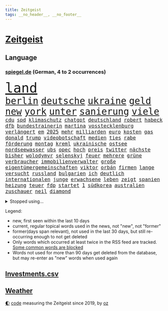 ```yaml
---
title: Zeitgeist
tags: __no_header__, __no_footer__
---
```


# [Zeitgeist](https://oliz.io/zeitgeist/)

## Language

<h3><a href="https://www.spiegel.de" target="_blank">spiegel.de</a> (German, 4 to 2 occurrences)</h3>
<p style="font-family:monospace">
<span style="font-size:32pt"><a href="news_links.html#land" class="current">land</a></span>
<br>
<span style="font-size:22pt"><a href="news_links.html#berlin" class="current">berlin</a></span>
<span style="font-size:22pt"><a href="news_links.html#deutsche" class="current">deutsche</a></span>
<span style="font-size:22pt"><a href="news_links.html#ukraine" class="current">ukraine</a></span>
<span style="font-size:22pt"><a href="news_links.html#geld" class="current">geld</a></span>
<span style="font-size:22pt"><a href="news_links.html#new" class="current">new</a></span>
<span style="font-size:22pt"><a href="news_links.html#york" class="current">york</a></span>
<span style="font-size:22pt"><a href="news_links.html#unter" class="current">unter</a></span>
<span style="font-size:22pt"><a href="news_links.html#sanierung" class="current">sanierung</a></span>
<span style="font-size:22pt"><a href="news_links.html#viele" class="current">viele</a></span>
<br>
<span style="font-size:12pt"><a href="news_links.html#cdu" class="current">cdu</a></span>
<span style="font-size:12pt"><a href="news_links.html#spd" class="current">spd</a></span>
<span style="font-size:12pt"><a href="news_links.html#klimaschutz" class="current">klimaschutz</a></span>
<span style="font-size:12pt"><a href="news_links.html#chatgpt" class="current">chatgpt</a></span>
<span style="font-size:12pt"><a href="news_links.html#deutschland" class="current">deutschland</a></span>
<span style="font-size:12pt"><a href="news_links.html#robert" class="current">robert</a></span>
<span style="font-size:12pt"><a href="news_links.html#habeck" class="current">habeck</a></span>
<span style="font-size:12pt"><a href="news_links.html#dfb" class="current">dfb</a></span>
<span style="font-size:12pt"><a href="news_links.html#bundestrainerin" class="new">bundestrainerin</a></span>
<span style="font-size:12pt"><a href="news_links.html#martina" class="current">martina</a></span>
<span style="font-size:12pt"><a href="news_links.html#vosstecklenburg" class="new">vosstecklenburg</a></span>
<span style="font-size:12pt"><a href="news_links.html#verlängert" class="current">verlängert</a></span>
<span style="font-size:12pt"><a href="news_links.html#em" class="current">em</a></span>
<span style="font-size:12pt"><a href="news_links.html#2025" class="current">2025</a></span>
<span style="font-size:12pt"><a href="news_links.html#mehr" class="current">mehr</a></span>
<span style="font-size:12pt"><a href="news_links.html#milliarden" class="current">milliarden</a></span>
<span style="font-size:12pt"><a href="news_links.html#euro" class="current">euro</a></span>
<span style="font-size:12pt"><a href="news_links.html#kosten" class="current">kosten</a></span>
<span style="font-size:12pt"><a href="news_links.html#gas" class="current">gas</a></span>
<span style="font-size:12pt"><a href="news_links.html#donald" class="current">donald</a></span>
<span style="font-size:12pt"><a href="news_links.html#trump" class="current">trump</a></span>
<span style="font-size:12pt"><a href="news_links.html#videobotschaft" class="current">videobotschaft</a></span>
<span style="font-size:12pt"><a href="news_links.html#medien" class="current">medien</a></span>
<span style="font-size:12pt"><a href="news_links.html#ties" class="new">ties</a></span>
<span style="font-size:12pt"><a href="news_links.html#rabe" class="current">rabe</a></span>
<span style="font-size:12pt"><a href="news_links.html#förderung" class="current">förderung</a></span>
<span style="font-size:12pt"><a href="news_links.html#montag" class="current">montag</a></span>
<span style="font-size:12pt"><a href="news_links.html#kreml" class="current">kreml</a></span>
<span style="font-size:12pt"><a href="news_links.html#ukrainische" class="current">ukrainische</a></span>
<span style="font-size:12pt"><a href="news_links.html#ostsee" class="current">ostsee</a></span>
<span style="font-size:12pt"><a href="news_links.html#nordseewasser" class="new">nordseewasser</a></span>
<span style="font-size:12pt"><a href="news_links.html#ubs" class="current">ubs</a></span>
<span style="font-size:12pt"><a href="news_links.html#opec" class="new">opec</a></span>
<span style="font-size:12pt"><a href="news_links.html#hoch" class="current">hoch</a></span>
<span style="font-size:12pt"><a href="news_links.html#preis" class="current">preis</a></span>
<span style="font-size:12pt"><a href="news_links.html#twitter" class="current">twitter</a></span>
<span style="font-size:12pt"><a href="news_links.html#nächste" class="current">nächste</a></span>
<span style="font-size:12pt"><a href="news_links.html#bisher" class="current">bisher</a></span>
<span style="font-size:12pt"><a href="news_links.html#wolodymyr" class="current">wolodymyr</a></span>
<span style="font-size:12pt"><a href="news_links.html#selenskyj" class="current">selenskyj</a></span>
<span style="font-size:12pt"><a href="news_links.html#feuer" class="current">feuer</a></span>
<span style="font-size:12pt"><a href="news_links.html#mehrere" class="current">mehrere</a></span>
<span style="font-size:12pt"><a href="news_links.html#grüne" class="current">grüne</a></span>
<span style="font-size:12pt"><a href="news_links.html#verbraucher" class="current">verbraucher</a></span>
<span style="font-size:12pt"><a href="news_links.html#immobilienverwalter" class="new">immobilienverwalter</a></span>
<span style="font-size:12pt"><a href="news_links.html#große" class="current">große</a></span>
<span style="font-size:12pt"><a href="news_links.html#eigentümergemeinschaften" class="new">eigentümergemeinschaften</a></span>
<span style="font-size:12pt"><a href="news_links.html#viktor" class="current">viktor</a></span>
<span style="font-size:12pt"><a href="news_links.html#orbán" class="current">orbán</a></span>
<span style="font-size:12pt"><a href="news_links.html#firmen" class="current">firmen</a></span>
<span style="font-size:12pt"><a href="news_links.html#lange" class="current">lange</a></span>
<span style="font-size:12pt"><a href="news_links.html#versucht" class="current">versucht</a></span>
<span style="font-size:12pt"><a href="news_links.html#russland" class="current">russland</a></span>
<span style="font-size:12pt"><a href="news_links.html#bulgarien" class="current">bulgarien</a></span>
<span style="font-size:12pt"><a href="news_links.html#ich" class="current">ich</a></span>
<span style="font-size:12pt"><a href="news_links.html#deutlich" class="current">deutlich</a></span>
<span style="font-size:12pt"><a href="news_links.html#internationalen" class="current">internationalen</a></span>
<span style="font-size:12pt"><a href="news_links.html#junge" class="current">junge</a></span>
<span style="font-size:12pt"><a href="news_links.html#erwachsene" class="current">erwachsene</a></span>
<span style="font-size:12pt"><a href="news_links.html#leben" class="current">leben</a></span>
<span style="font-size:12pt"><a href="news_links.html#zeigt" class="current">zeigt</a></span>
<span style="font-size:12pt"><a href="news_links.html#spanien" class="current">spanien</a></span>
<span style="font-size:12pt"><a href="news_links.html#heizung" class="current">heizung</a></span>
<span style="font-size:12pt"><a href="news_links.html#teuer" class="current">teuer</a></span>
<span style="font-size:12pt"><a href="news_links.html#fdp" class="current">fdp</a></span>
<span style="font-size:12pt"><a href="news_links.html#startet" class="current">startet</a></span>
<span style="font-size:12pt"><a href="news_links.html#1" class="current">1</a></span>
<span style="font-size:12pt"><a href="news_links.html#südkorea" class="current">südkorea</a></span>
<span style="font-size:12pt"><a href="news_links.html#australien" class="current">australien</a></span>
<span style="font-size:12pt"><a href="news_links.html#zuschauer" class="current">zuschauer</a></span>
<span style="font-size:12pt"><a href="news_links.html#neil" class="new">neil</a></span>
<span style="font-size:12pt"><a href="news_links.html#diamond" class="new">diamond</a></span>
</p>
<details>
<summary>Stopped using...</summary>
<p class="former" style="font-size:12pt">
aufmerksamkeit(893) beobachten(893) konzerne(893) konfrontiert(892) myanmar(892) rechtsextreme(892) bundesrepublik(891) coronamaßnahmen(891) diktator(891) einwohner(891) gemeinden(891) nazis(891) terroristen(891) apple(890) fbi(890) gerechtigkeit(890) höher(890) besitzer(889) elektroauto(889) gerüchte(889) planeten(889) präsidentschaftswahl(889) öfter(889) bayerische(888) legendären(888) reiche(888) unerwartet(888) verriet(888) abstimmen(887) bloß(887) einführen(887) fahrzeuge(887) kontrolliert(887) maskenpflicht(887) november(887) polens(887) privaten(887) bundestagswahl(886) denkt(886) san(886) verdient(886) bmw(885) fdpchef(885) maß(885) niederländische(885) ringt(885) schlug(885) termin(885) verkündet(885) big(884) diplomaten(884) entdeckung(884) halle(884) herzogin(884) kamera(884) miteinander(884) nigeria(884) niveau(884) standort(884) feuerwehrleute(883) kandidaten(883) rettet(883) selben(883) fahrt(882) gastgeber(882) joachim(882) kochen(882) reißt(882) 3(881) berufung(881) bestimmten(881) gestoßen(881) jörg(881) lebte(881) premiere(881) schmidt(881) verhängen(881) warf(881) wären(881) sendet(880) wofür(880) aktiv(879) csuchef(879) sichergestellt(879) verkaufen(879) 45(878) einreisen(878) park(878) wende(878) dementiert(877) flüchtlingen(877) null(877) potsdam(877) tödlich(877) bedeutung(876) stadion(876) voraus(875) befreien(874) produzieren(874) veranstalter(874) feld(873) form(873) zerstören(873) distanziert(872) gefangene(872) meinen(872) tragödie(872) verbände(872) vieles(871) vorstellen(871) dich(870) kate(870) spanische(870) aufarbeitung(869) erlebte(869) extremen(869) mehrerer(869) echten(868) einiger(868) abgelehnt(866) dran(865) vorne(865) bob(864) drogen(863) enttäuschung(863) istanbul(863) müsste(863) beitrag(862) popstar(860) automatisch(859) bester(859) cduchef(859) entschuldigung(859) steffen(858) flagge(857) bundesnetzagentur(854) hinweis(853) 36(852) solchen(850) uhaft(849) erhöhen(843) ursprünglich(840) weltmeisterschaft(835) leiter(809) westliche(781) milliardär(776) fotografiert(769) verlusten(754) ausländischen(735) angebote(712) 250(702) airline(701) zwischenfall(695) stoltenberg(688) fußballstar(686) finanziert(685) holz(677) militärische(677) spiegelreporter(646) eröffnung(634) seither(630) volk(630) kümmern(627) drohenden(623) inflationsrate(622) rechtens(612) australischen(607) ralf(603) bedankt(602) ermordung(599) flut(596) landsleute(595) ausgefallen(592) 120(588) gesund(586) dörfer(579) erkrankte(577) 400000(575) ali(574) alternative(573) anlage(564) verstecken(564) befreiung(561) schlafen(561) illegaler(556) kalten(550) 73(549) teamkollege(543) schnelles(537) abhängigkeit(528) bekräftigt(526) kurze(521) ruhestand(519) verständigt(514) parlamentarier(513) sprecherin(508) eingefroren(505) weißer(505) abu(504) feiertag(504) rhein(504) ungewöhnliche(498) stromausfall(497) euländer(496) fahndet(494) stadtteil(494) generationen(488) nutzung(486) eindringlichen(484) summen(484) rande(482) 77(478) trip(478) laura(475) energiekonzern(471) einfacher(468) waffenruhe(465) brennt(460) eukommissionschefin(457) einzig(447) bronze(444) ersatz(443) propaganda(442) gefechte(441) waffenlieferungen(441) zerstörung(440) g7staaten(439) influencerin(436) ben(435) sanitäter(435) ansprüche(434) flugzeugen(432) hinzu(432) ring(428) überwachung(428) vettel(426) berichteten(422) wandern(422) bonn(421) 2002(417) kambodscha(415) wagt(415) filmemacher(414) dresdner(413) albert(411) klitschko(409) journalismus(406) einheiten(404) verantwortlichen(402) verwaltung(395) 40000(391) silber(389) fortsetzen(383) gestärkt(382) schildern(378) ukrainenews(376) vorab(376) verspätet(372) vertreten(372) rekordtief(363) ungewiss(361) hochschule(360) töchter(360) söhne(357) raser(353) messerattacke(352) sexismus(351) starkes(350) dicke(346) überlebenden(346) fair(345) g20(345) spekulationen(343) abgrund(341) fußballweltmeisterschaft(341) ernste(337) täters(337) g7(336) entsprechend(334) ertrinken(334) locken(334) einsetzt(324) usdollar(322) hammer(321) regieren(320) bayreuth(316) fahrräder(314) halt(314) verdrängen(309) fragwürdige(308) el(307) momentan(303) harter(302) ereignete(300) klimakatastrophe(300) r(300) mobbing(299) empfindet(298) lngterminal(298) demonstrierende(296) zumutung(295) debattiert(293) verklagen(293) zeremonie(292) dividende(291) heimspiel(291) kaiserslautern(290) 22jähriger(288) französischer(286) tiefer(286) belegt(284) dfbpokals(284) laufender(284) save(284) dokument(283) exmann(283) kaffee(282) kapazitäten(281) hast(274) bewiesen(273) geschrumpft(273) maschine(273) bestimmter(272) uniper(271) attraktiver(270) zwillinge(270) internationales(267) unentschieden(266) möbel(265) verbraucherzentrale(265) dokumentation(263) energieversorger(263) plädieren(262) fünfmal(257) bruttoinlandsprodukt(256) bleibe(255) kampagne(255) genauer(254) bundeskartellamt(253) davis(253) erhöhungen(253) uneins(253) verteilen(253) geschichtenewsletter(252) islamische(251) stören(249) vernichtet(249) medizinische(247) diente(246) berlinneukölln(245) trendwende(245) gestrandete(244) koffer(244) bond(243) grundstück(243) saale(243) fasst(240) pipeline(240) verleihung(239) umweltschützer(238) ältesten(237) flugzeugbauer(236) victoria(236) linien(233) korrekt(232) tim(232) schönheitsideale(230) kilowattstunde(227) üppige(227) waffensysteme(226) children(225) zweitgrößte(225) protestbewegung(224) feierabend(223) volksheld(222) erhielten(221) island(221) flüsse(220) 25000(219) 14jährige(218) indirekt(218) nebenwirkungen(217) raketenangriffen(217) durchzusetzen(215) terminal(215) selbstbewusstsein(214) komplikationen(213) parken(213) twitteraccount(212) geistlichen(210) porträt(209) ramona(209) aufzugeben(207) beworben(207) oleksij(206) rot(206) achtziger(204) klappen(202) marken(202) 19jähriger(201) aufsicht(201) klimaprotest(201) missverständnis(200) regenfällen(200) telekom(200) kündigung(199) ausliefern(198) geprallt(198) oppositionschef(198) goldener(197) bundesarbeitsgericht(196) schmuck(196) autobiografie(195) gefährdung(195) intrigen(195) trauma(195) ökologisch(195) milliardengewinne(194) bundesbank(193) eben(193) überreste(193) behindert(192) rihanna(192) satellitenbilder(192) zurückkehren(192) zuschuss(191) bonus(190) kanadischen(190) chefredakteurin(189) durchgang(189) kontroverse(189) unionsfraktion(189) verhaltens(189) flüchtlingsunterkunft(188) bewusstlos(185) piste(185) radfahrerin(185) recherche(183) bauart(182) kriminalität(182) nutzern(182) polizeichef(182) rechtsradikale(182) entkam(181) geburtenrate(181) prominenteste(181) harmonie(180) tarifstreit(180) ansonsten(179) befreiten(179) besessen(179) zuzug(179) ausgenutzt(178) sportlerin(178) 2050(177) wintershall(177) gaspreisbremse(176) ndr(176) potter(176) fortschrittlich(175) oregon(174) quer(173) vegane(173) branchen(172) ernüchternd(172) makejew(172) psychologin(172) unternehmensberatung(172) grenzgebiet(171) hingerichtet(171) machtwechsel(171) bootsunglück(170) hessischen(170) ehrung(169) gemäßigt(169) rekordhalter(169) sohnes(169) sprangen(169) windsor(169) zusage(169) abwahl(168) lahmzulegen(168) dreieinhalb(167) finanzämter(166) kurswechsel(166) hergestellt(165) symbole(165) vereine(164) verfängt(164) phoenix(163) vergnügen(163) müht(162) steven(162) teamkollegen(162) piqué(160) soldatin(160) tunesien(160) daniela(159) flüssigerdgas(159) opel(159) raketenangriffe(159) zweifeln(159) belege(158) hungersnot(157) immunsystem(157) überraschte(157) 3500(156) direktor(156) menschenrechtsaktivisten(156) ukrainefeldzug(155) unovollversammlung(155) urteilt(155) zusammengestoßen(155) parolen(154) regierenden(153) überbringen(153) übergewicht(153) erzielen(152) 23jährige(151) ausgegeben(151) geiger(151) kaltluft(151) kurdische(151) wumms(151) ecken(150) rasanter(150) verachtung(150) desinformation(149) drehbücher(149) labourpartei(149) weltbank(149) anerkannt(148) dominik(148) faschistischen(148) lawine(147) streits(147) bereichen(146) deckel(146) osterinsel(146) schönheit(146) natogeneralsekretär(145) schweben(145) energiepreisbremse(144) gerechte(144) mats(144) teenagerin(144) unverständnis(144) absolviert(143) emanzipation(142) mullahregime(142) daei(141) carolina(140) minsk(140) steve(140) unternommen(140) höchststrafe(139) tankstellen(139) abgefeuert(138) aufsichtsrat(138) schulterschluss(138) topspieler(138) gewehrt(137) hot(137) jemanden(137) spannende(137) gegessen(136) katholischer(136) neudelhi(136) tottenham(136) wiederholung(136) year(136) befragung(135) erleichterung(135) harrt(135) hilton(134) nächtlichen(134) sinnlos(134) titelfavorit(134) uskonzern(134) boulevardzeitung(133) fassungslosigkeit(132) gestohlenen(132) limit(132) orden(132) steuert(132) versichert(132) ceo(130) kerzen(130) loben(130) tieres(130) mitarbeitern(129) schmid(129) sibirien(128) zubereitet(128) aktionäre(127) korruptionsskandal(127) billigt(126) del(126) rücktrittsankündigung(126) ulm(126) rechtsextremist(125) wohnungsnot(125) zugeständnisse(125) as(124) volkswirtschaft(124) schossen(123) spielzeug(122) besserer(121) finanzaufsicht(121) meiden(121) singt(121) verbannen(121) ausharren(120) frühstück(120) korruptionsprozess(120) grenzregion(119) miles(119) museums(119) südafrikas(119) dhabi(118) sozialamt(118) stadien(118) bowie(117) chinesisches(117) diktators(116) profit(116) staates(116) stellenabbau(116) stimmten(116) verschicken(116) verunsichert(116) itamar(115) liberale(115) basf(114) nordkoreanische(114) umsatzeinbruch(114) neuartigen(113) abbauen(112) angestoßen(112) prophezeit(112) skispringen(112) straßenblockaden(112) maren(111) skispringerin(111) süß(111) zukommt(111) chefposten(110) gedroht(110) ohr(110) winterpause(110) hirn(109) protestierende(109) traunstein(109) mediathek(108) nevada(108) exemplare(107) pakistanischen(107) sieges(107) tribüne(107) unterschriften(107) dea(106) nutzerinnen(106) pasta(106) prangt(106) schädel(106) winterschlaf(106) gewöhnt(105) bewaffneter(104) bosch(104) erdgasförderung(104) ließe(104) traumjob(104) lieder(103) militärpräsenz(103) mitreden(103) segler(103) frontal(101) game(101) kunstwerk(101) prorussische(101) raketentest(101) wagnergruppe(101) bräuchten(100) gegenentwurf(100) linus(100) saarlouis(100) todesurteil(100) reste(98) ökotest(98) angriffskrieges(97) krisenmanagement(97) landeshauptstadt(97) banker(96) eisige(96) leeren(96) madonna(96) spielmacher(96) bewaffneten(95) goldenen(95) labor(95) persönlichkeit(95) regierende(95) terrorisiert(95) toyota(95) emails(94) metalband(94) nordirlandprotokoll(94) leopardpanzern(93) naturschützer(93) akzeptanz(92) krachend(92) sangen(92) befindlichkeiten(91) cook(91) ferner(91) klimabericht(91) mac(91) paartherapeuten(91) unmöglich(91) verschanzen(91) asylbewerber(90) erdbebens(90) erhob(90) erwürgt(90) sattel(90) steuerzahlerbund(90) gespült(89) streitkräften(89) treffers(89) ungewöhnlicher(89) kombination(88) negativrekord(88) rassismusvorwurf(88) rächt(88) tumor(88) vizeweltmeister(88) wahren(88) würstchen(88) ähnlicher(88) aufgelöst(87) biograf(87) cloppenburg(87) fynn(87) geschützten(87) kliemann(87) maier(87) prämie(87) 170000(86) abschieben(86) bukele(86) escooter(86) gebrannt(86) konzernchef(86) milliardensubventionen(86) nayib(86) parlamentsausschuss(86) preisbremsen(86) salvador(86) trieb(86) vätern(86) wunderbare(86) filzskandal(85) illerkirchberg(85) missbrauchte(85) oberhof(85) rammt(85) strukturelle(85) umziehen(85) unterbrechen(85) woke(85) herzop(84) millionenpublikum(84) pfarrer(84) regierungsbündnis(84) schlapp(84) sicherungsverwahrung(84) armbruster(83) autobahnbau(83) autopilot(83) bands(83) gefälschten(83) hecking(83) nathalie(83) sanktionsumgehung(83) 70000(82) angehören(82) kundgebung(82) raucher(82) thessaloniki(82) wegfall(82) co2speicher(81) drangen(81) brettspiele(80) fremden(80) gasspeichern(80) pionier(80) verlässlichen(80) verwirklichen(80) down(79) einwanderer(79) mindern(79) verheerendes(79) vorlegen(79) annahme(78) cold(78) grundlegenden(78) mexikostadt(78) mitgliedsländer(78) revolutionswächter(78) strikten(78) unerwarteter(78) winterwetter(78) auswärtiges(77) hungern(77) rechtmäßigkeit(77) satzung(77) zuschläge(77) biennale(76) ganzer(76) kuratiert(76) quote(76) raumkapsel(76) sagten(76) untersuchungsbericht(76) venedig(76) vorweg(76) brustkrebs(75) feldern(75) frost(75) pillen(75) senatorin(75) öffentlichkeitswirksam(75) auflage(74) großstädte(74) lecker(74) todesliste(74) afdpolitikerin(73) arbeitszeiten(73) besserung(73) boom(73) bußgeld(73) geeilt(73) tiefgarage(73) zankt(73) derbe(72) entfremdung(72) krebstherapie(72) rechtsextremisten(72) zufriedener(72) autoritäre(71) bass(71) festivals(71) gebühren(71) gängige(71) häftlinge(71) mitsamt(71) niederbayern(71) schilderte(71) sojuskapsel(71) theaterleiter(71) verharmlosung(71) wettern(71) genehmigungen(70) nhl(70) filmfestival(69) möglichem(69) politikers(69) unterstütze(69) abgewickelt(68) abschlussdokument(68) lüdenscheid(68) saßen(68) benfica(67) eigenlob(67) höhen(67) akute(66) patientenschützer(66) wolodymir(66) zwischenbilanz(66) christdemokraten(65) häuslicher(65) irrtum(65) ludwigshafen(65) michail(65) relativiert(65) tauchern(65) berufungsverfahren(64) fahrzeugen(64) fleischwolf(64) geförderte(64) geschwister(64) granate(64) kambodschanischen(64) kandidatin(64) mandat(64) neutral(64) bolivien(63) coronatestpflicht(63) einsatzbereit(63) hochhaus(63) lautstarker(63) neumünster(63) raumfahrer(63) autobahnbrücke(62) graf(62) lügenmärchen(62) sammlung(62) seeler(62) stiehlt(62) 2005(61) cambridge(61) süditalien(61) wohlstand(61) basketballprofi(60) griechen(60) juan(60) werft(60) beendigung(59) gesundheitsamt(59) schiene(59) fehlendes(58) silvesterkrawallen(58) wellinger(58) behördenangaben(57) bewahren(57) demokratisch(57) 250000(56) anteilnahme(56) bildungsungerechtigkeit(56) charlotte(56) euabgeordneter(56) gesichtet(56) jungstar(56) kommender(56) minderjährigen(56) türmt(56) verschärfte(56) abgesichert(55) abzukassieren(55) airbnb(55) allheilmittel(55) bänke(55) franco(55) ruhm(55) 34jährige(54) 365(54) arbeitslosenquote(54) kräften(54) wikipedia(54) babysitter(53) dunkler(53) ebikes(53) einbrechen(53) energieträger(53) europäisches(53) palästinensern(53) umarmen(53) verkehrssicherheit(53) galaxien(52) gemessen(52) romeo(52) ärgerte(52) ausrede(51) bundespolitische(51) früherem(51) härteste(51) leopard(51) schild(51) spdregierungschefin(51) sprüche(51) technologie(51) filter(50) gesammelt(50) koks(50) langläuferinnen(50) neureuther(50) revanchiert(50) schreckschusswaffen(50) sensationell(50) antisemitischer(49) hereingefallen(49) kuriosen(49) repariert(49) trieben(49) wmgeneralprobe(49) überdenken(49) beschwört(48) büßen(48) mordverdachts(48) glamour(47) kassierte(47) kleider(47) konto(47) vorwerfen(47) 425(46) automarkt(46) fehlerhaft(46) gastauftritt(46) gefühlt(46) geldtransporter(46) hitlergruß(46) nudeln(46) pantera(46) winterstürme(46) antritt(45) bowl(45) festspiele(45) gestörte(45) olympiadritte(45) passagen(45) platzverweis(45) queensland(45) vertraut(45) windenergieausbau(45) zaubertor(45) zurückgelassen(45) 1990(44) drittländer(44) formieren(44) hockeynationalmannschaft(44) mccartney(44) nicolas(44) batteriewerk(43) durchschnittliche(43) jäger(43) katastrophalen(43) shakira(43) soße(43) antonio(42) exkommandeur(42) teich(42) verletzungspause(42) anja(41) draisaitl(41) fluchtroute(41) kürzen(41) sandsäcken(41) webb(41) zurückgreifen(41) schneeregen(40) theorien(40) versteht(40) 22jährigen(39) aufsichtsbehörde(39) grundsteuer(39) only(39) robust(39) vermittlerrolle(39) bandenkriminalität(38) freistaat(38) jubiläum(38) klammert(38) ohrfeige(38) schönheitswettbewerb(38) angestiegen(37) durchfahrt(37) elektrischen(37) hansgeorg(37) insekten(37) intendantin(37) maaßen(37) murray(37) nötigung(37) state(37) vorzubereiten(37) wmsilber(37) abgelehnte(36) bekomme(36) highlight(36) lahmgelegt(36) militäreinsatz(36) stoppte(36) zulasten(36) ausgeraubt(35) beschwerte(35) demut(35) jahrelangem(35) oberstaatsanwalt(35) ostdeutsche(35) portland(35) spiegelredakteurin(35) sportverein(35) césar(34) gramm(34) kürze(34) wunden(34) bobic(33) dragon(33) favoritin(33) fredi(33) friedliche(33) kriegsgerät(33) stellvertretende(33) symbolische(33) wasserspeicher(33) hildburghausen(32) lawinenunglück(32) lebendig(32) rüffel(32) schöpfer(32) 18000(31) allergiker(31) felipe(31) hinzugefügt(31) kriegsbeginns(31) marius(31) witwe(31) aussuchen(30) geklauten(30) helsinki(30) kassenpatienten(30) transparente(30) werdende(30) 2007(29) leihmutterschaft(29) maroden(29) nachdruck(29) wandlung(29) amazonasregenwald(28) behielt(28) brokstedt(28) eon(28) pausen(28) streitfrage(28) tool(28) uefa(28) verschleppte(28) attackieren(27) ausdauernd(27) aussetzung(27) ertrank(27) gewinnern(27) ibrahim(27) schlafzimmer(27) bessert(26) paypal(26) sogenannter(26) bip(25) co₂zertifikate(25) durchziehen(25) gewisser(25) kriegsflüchtlinge(25) regierungspartner(25) symbolträchtige(25) taugen(25) umgerechnet(25) weitestgehend(25) drückt(24) herrmanns(24) wegner(24) angegeben(23) eisgrenze(23) magen(23) propagandashow(23) schiffsunglück(23) skiwm(23) startabkommen(23) aktionären(22) battle(22) generalüberholung(22) kiwerkzeuge(22) kriegsjahr(22) nadia(22) nordwesten(22) solutions(22) therapie(22) verkehrsverbünde(22) arbeitnehmervertreter(21) beanstandet(21) pflichtdienst(21) reschke(21) teilnehmende(21) unterbinden(21) erklärungsnöte(20) halbmond(20) kletterte(20) konsens(20) leidenschaftlicher(20) mischte(20) renommierten(20) scheiße(20) vernichtenden(20) abtransportiert(19) aufgerüstet(19) geredet(19) greifswald(19) nachbeben(19) überaus(19) einschränkung(18) geschnappt(18) kanälen(18) luftwaffenstützpunkt(18) müttern(18) reuter(18) schwindel(18) spitzendiplomaten(18) vereinfachen(18) wmgold(18) fünfstöckigen(17) geborene(17) nbageschichte(17) offenzulegen(17) potenzial(17) wurzeln(17) auswendig(16) clippers(16) emblem(16) grafiken(16) michigan(16) plattner(16) rotgrünrot(16) sondierungsgespräche(16) 15jähriger(15) amalia(15) beraubt(15) olympiasieg(15) ratlos(15) schwarm(15) erleuchtet(14) hun(14) rezension(14) schwindet(14) sen(14) teilerfolg(14) vermögensverwalter(14) antisemiten(13) brände(13) bunker(13) medienkonsum(13) schnittmengen(13) schätzings(13) tennisprofi(13) university(13) verhungert(13) arbeitgeberverband(12) augsburger(12) belügen(12) hautfarbe(12) hermann(12) markanten(12) medaillenhoffnung(12) popsuperstar(12) sondierungen(12) weitergegeben(12) claire(11) deutschebanktochter(11) dsv(11) profiling(11) racial(11) spdmitglied(11) verletzungssorgen(11) weitreichenden(11)
</p>
</details>
<p>Legend:
<ul>
<li><span class="new">new</span>, first seen within the last 10 days</li>
<li><span class="current">current</span>, regular topical words used in the news, not "new", not "former"</li>
<li><span class="former">former(days span relevant)</span>, not used in the last 30 days, but still re-occurring enough to not get deleted</li>
<li>Only words which occurred at least twice in the RSS feed are tracked. <a href="language/filters.py">Some common words are blocked</a></li>
<li>Words not used for more than 90 days get deleted from the database, but may re-enter as "new" words when used again</li>
</ul>
</p>

## [Investments](investments.html)[.csv](investments.csv)

## [Weather](weather.html)

<footer>
<a href="javascript:toggleTheme()" class="nav">🌓</a>
<a href="https://github.com/ooz/zeitgeist">code</a> measuring the Zeitgeist since 2019, by <a href="https://oliz.io">oz</a>
</footer>
